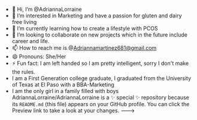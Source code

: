 - 👋 Hi, I’m @AdriannaLorraine
- 👀 I’m interested in Marketing and have a passion for gluten and dairy free living 
- 🌱 I’m currently learning how to create a lifestyle with PCOS
- 💞️ I’m looking to collaborate on new projects which in the future include career and life. 
- 📫 How to reach me is @Adriannamartinez681@gmail.com
- 😄 Pronouns: She/Her 
- ⚡ Fun fact: I am left handed so I am pretty intelligent, sorry I don't make the rules.
- I am a First Generation college graduate, I graduated from the University of Texas at El Paso with a BBA-Marketing 
- I am the only girl in a family filled with boys 
AdriannaLorraine/AdriannaLorraine is a ✨ special ✨ repository because its `README.md` (this file) appears on your GitHub profile.
You can click the Preview link to take a look at your changes.
--->
